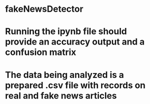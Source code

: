 # fakeNewsDetector
# Running the ipynb file should provide an accuracy output and a confusion matrix
# The data being analyzed is a prepared .csv file with records on real and fake news articles
